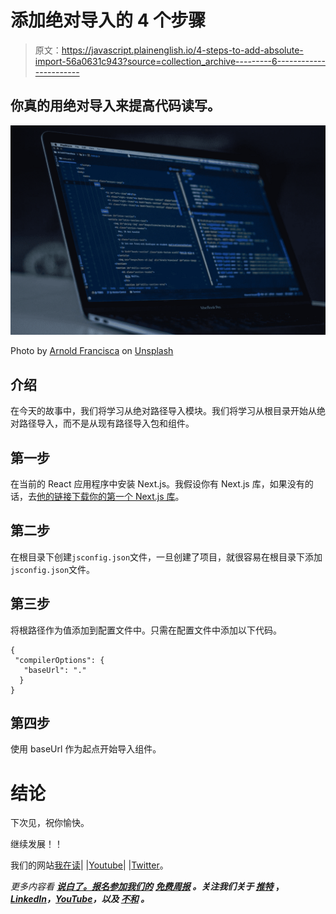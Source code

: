 # 添加绝对导入的 4 个步骤

> 原文：<https://javascript.plainenglish.io/4-steps-to-add-absolute-import-56a0631c943?source=collection_archive---------6----------------------->

## 你真的用绝对导入来提高代码读写。

![](img/090804dde218fc619154d9fd0ce8cf88.png)

Photo by [Arnold Francisca](https://unsplash.com/@clark_fransa?utm_source=medium&utm_medium=referral) on [Unsplash](https://unsplash.com?utm_source=medium&utm_medium=referral)

## 介绍

在今天的故事中，我们将学习从绝对路径导入模块。我们将学习从根目录开始从绝对路径导入，而不是从现有路径导入包和组件。

## 第一步

在当前的 React 应用程序中安装 Next.js。我假设你有 Next.js 库，如果没有的话，去[他的链接下载你的第一个 Next.js 库](https://ihatereading.in/createrepo?framework=Next%20JS&repoId=-MgQlG5flVPCV7sJyRYh)。

## 第二步

在根目录下创建`jsconfig.json`文件，一旦创建了项目，就很容易在根目录下添加`jsconfig.json`文件。

## 第三步

将根路径作为值添加到配置文件中。只需在配置文件中添加以下代码。

```
{
 "compilerOptions": {
   "baseUrl": "."
  }
}
```

## 第四步

使用 baseUrl 作为起点开始导入组件。

# 结论

下次见，祝你愉快。

继续发展！！

我们的网站[我在读](https://www.ihatereading.in/)| |[Youtube](https://www.youtube.com/channel/UC6I-Tz6QwYbJpoIK7l0NtXA)| |[Twitter](https://twitter.com/treyvijay)。

*更多内容看* [***说白了。报名参加我们的***](https://plainenglish.io/) **[***免费周报***](http://newsletter.plainenglish.io/) *。关注我们关于* [***推特***](https://twitter.com/inPlainEngHQ) ，[***LinkedIn***](https://www.linkedin.com/company/inplainenglish/)*，*[***YouTube***](https://www.youtube.com/channel/UCtipWUghju290NWcn8jhyAw)*，以及* [***不和***](https://discord.gg/GtDtUAvyhW) *。***
